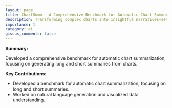 ```yaml
---
layout: page
title: ChartSumm - A Comprehensive Benchmark for Automatic Chart Summarization
description: Transforming complex charts into insightful narratives—setting new standards in automatic chart summarization.
importance: 1
category: ai
giscus_comments: false
---
```


**Summary:**

Developed a comprehensive benchmark for automatic chart summarization, focusing on generating long and short summaries from charts.

**Key Contributions:**

- Developed a benchmark for automatic chart summarization, focusing on long and short summaries.
- Worked on natural language generation and visualized data understanding.
